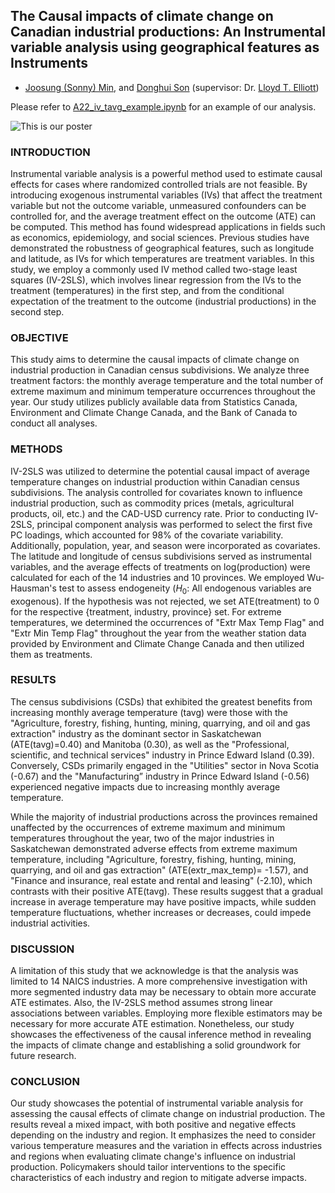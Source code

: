 ## The Causal impacts of climate change on Canadian industrial productions: An Instrumental variable analysis using geographical features as Instruments

* [Joosung (Sonny) Min](https://www.linkedin.com/in/joosung-sonny-min-35370b9b/), and [Donghui Son](https://www.linkedin.com/in/%EB%8F%99%ED%9D%AC-%EC%86%90-143054224/) (supervisor: Dr. [Lloyd T. Elliott](https://elliottlab.ca/))

Please refer to [A22_iv_tavg_example.ipynb](/A22_iv_tavg_example.ipynb) for an example of our analysis.


![This is our poster](/poster_SFU.png)



### INTRODUCTION
Instrumental variable analysis is a powerful method used to estimate causal effects for cases where randomized controlled trials are not feasible. By introducing exogenous instrumental variables (IVs) that affect the treatment variable but not the outcome variable, unmeasured confounders can be controlled for, and the average treatment effect on the outcome (ATE) can be computed. This method has found widespread applications in fields such as economics, epidemiology, and social sciences. Previous studies have demonstrated the robustness of geographical features, such as longitude and latitude, as IVs for which temperatures are treatment variables. In this study, we employ a commonly used IV method called two-stage least squares (IV-2SLS), which involves linear regression from the IVs to the treatment (temperatures) in the first step, and from the conditional expectation of the treatment to the outcome (industrial productions) in the second step.

### OBJECTIVE
This study aims to determine the causal impacts of climate change on industrial production in Canadian census subdivisions. We analyze three treatment factors: the monthly average temperature and the total number of extreme maximum and minimum temperature occurrences throughout the year. Our study utilizes publicly available data from Statistics Canada, Environment and Climate Change Canada, and the Bank of Canada to conduct all analyses.

### METHODS
IV-2SLS was utilized to determine the potential causal impact of average temperature changes on industrial production within Canadian census subdivisions. The analysis controlled for covariates known to influence industrial production, such as commodity prices (metals, agricultural products, oil, etc.) and the CAD-USD currency rate. Prior to conducting IV-2SLS, principal component analysis was performed to select the first five PC loadings, which accounted for 98% of the covariate variability. Additionally, population, year, and season were incorporated as covariates. The latitude and longitude of census subdivisions served as instrumental variables, and the average effects of treatments on log(production) were calculated for each of the 14 industries and 10 provinces. We employed Wu-Hausman's test to assess endogeneity ($H_0$: All endogenous variables are exogenous). If the hypothesis was not rejected, we set ATE(treatment) to 0 for the respective {treatment, industry, province} set. For extreme temperatures, we determined the occurrences of "Extr Max Temp Flag" and "Extr Min Temp Flag" throughout the year from the weather station data provided by Environment and Climate Change Canada and then utilized them as treatments.

### RESULTS
The census subdivisions (CSDs) that exhibited the greatest benefits from increasing monthly average temperature (tavg) were those with the "Agriculture, forestry, fishing, hunting, mining, quarrying, and oil and gas extraction" industry as the dominant sector in Saskatchewan (ATE(tavg)=0.40) and Manitoba (0.30), as well as the "Professional, scientific, and technical services" industry in Prince Edward Island (0.39). Conversely, CSDs primarily engaged in the "Utilities" sector in Nova Scotia (-0.67) and the "Manufacturing” industry in Prince Edward Island (-0.56) experienced negative impacts due to increasing monthly average temperature.

While the majority of industrial productions across the provinces remained unaffected by the occurrences of extreme maximum and minimum temperatures throughout the year, two of the major industries in Saskatchewan demonstrated adverse effects from extreme maximum temperature, including "Agriculture, forestry, fishing, hunting, mining, quarrying, and oil and gas extraction" (ATE(extr_max_temp)= -1.57), and "Finance and insurance, real estate and rental and leasing" (-2.10), which contrasts with their positive ATE(tavg). These results suggest that a gradual increase in average temperature may have positive impacts, while sudden temperature fluctuations, whether increases or decreases, could impede industrial activities. 

### DISCUSSION
A limitation of this study that we acknowledge is that the analysis was limited to 14 NAICS industries. A more comprehensive investigation with more segmented industry data may be necessary to obtain more accurate ATE estimates. Also, the IV-2SLS method assumes strong linear associations between variables. Employing more flexible estimators may be necessary for more accurate ATE estimation. Nonetheless, our study showcases the effectiveness of the causal inference method in revealing the impacts of climate change and establishing a solid groundwork for future research.

### CONCLUSION
Our study showcases the potential of instrumental variable analysis for assessing the causal effects of climate change on industrial production. The results reveal a mixed impact, with both positive and negative effects depending on the industry and region. It emphasizes the need to consider various temperature measures and the variation in effects across industries and regions when evaluating climate change's influence on industrial production. Policymakers should tailor interventions to the specific characteristics of each industry and region to mitigate adverse impacts. 

<br />
